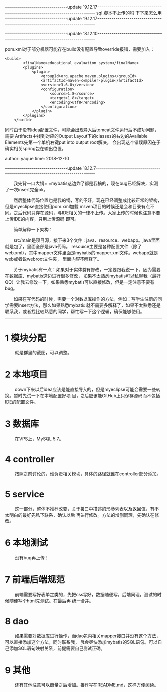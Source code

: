 -------------------------------update 19.12.17-----------------------------------------------------------------------------
sql 脚本不上传的吗  下下来怎么用
-------------------------------update 19.12.17-----------------------------------------------------------------------------



-------------------------------update 18.12.10-----------------------------------------------------------------------------

pom.xml对于部分机器可能存在build没有配置导致override报错，需要加入：

```
<build>
        <finalName>educational_evaluation_system</finalName>
        <plugins>
            <plugin>
                <groupId>org.apache.maven.plugins</groupId>
                <artifactId>maven-compiler-plugin</artifactId>
                <version>3.6.0</version>
                <configuration>
                    <source>1.8</source>
                    <target>1.8</target>
                    <encoding>utf8</encoding>
                </configuration>
            </plugin>
        </plugins>
    </build>
```

同时由于没有idea配置文件，可能会出现导入后tomcat文件运行后不成功问题，需要
Artifacts中找到对应的Output Layout下的classes的右边的Available Elements先第一个单机右键put into output root解决。
会出现这个错误原因在于确实相关spring包在输出位置。

author: yaque
time: 2018-12-10

-------------------------------update 18.12.7-----------------------------------------------------------------------------

&#160; &#160; &#160; &#160;我先背一口大锅= =mybatis这边炸了都是我搞的，现在bug已经解决，实测了一次insert完全ok。

&#160; &#160; &#160; &#160;然后整体代码位置也是我的锅，写的不好，现在已经调整成比较正常的架构，但是myeclipse直接使用pom.xml加载
maven项目的时候还是会和目录有点不同。之后代码只存在源码，与IDE相关的一律不上传。大家上传的时候也注意不要上传IDE的内容，只用上传源码
即可。

&#160; &#160; &#160; &#160;简单解释一下架构：

&#160; &#160; &#160; &#160;src/main是项目源，接下来3个文件：java、resource、webapp。java里面就是包了，里面全部是java代码。
resource主要是各种配置文件（除了web.xml），其中mapper文件里面是mybatis的mapper.xml文件。webapp就是web或者说webroot文件夹，
里面内容不解释了。

&#160; &#160; &#160; &#160;关于mybatis有一点：如果对于实体类有修改，一定要跟我说一下，因为需要在数据库、mybatis这边进行很多修改，
如果不太熟悉mybatis可以私聊我（最好QQ）让我去修改一下。如果熟悉mybatis可以直接修改，但是一定注意不要有bug。

&#160; &#160; &#160; &#160;如果在写代码的时候，需要一个对数据库操作的方法，例如：写学生注册的同学需要insert方法，那么如果熟悉mybatis
就不需要多解释了，如果不太熟悉还是联系我，或者找比较熟悉的同学，帮忙写一下这个逻辑，确保能够使用。

--------------------------------------------------------------------------------------------------------------------------
# 1 模块分配
&#160; &#160; &#160; &#160; 就是群里的截图，可以调整。

# 2 本地项目
&#160; &#160; &#160; &#160; down下来以后idea应该是能直接导入的，但是myeclipse可能会需要一些转换。暂时先试一下在本地配置好项
目，之后应该能GitHub上只保存源码而不包括IDE的配置文件。

# 3 数据库
&#160; &#160; &#160; &#160; 在VPS上，MySQL 5.7。

# 4 controller
&#160; &#160; &#160; &#160; 按照之前讨论的，谁负责相关模块，具体的路径就谁在controller部分添加。

# 5 service
&#160; &#160; &#160; &#160; 这一部分，整体不推荐改变，关于接口中描述的形参列表以及返回值，有不太明白的最好先私下联系，确认以后
再进行修改。方法的增删同理，先确认在修改。

# 6 本地测试
&#160; &#160; &#160; &#160; 没有bug再上传！

# 7 前端后端规范
&#160; &#160; &#160; &#160; 前端需要写好表单之类的，先把css写好，数据随便写。后端同理，测试的时候随便写个html先测试。在最后再
统一合并。

# 8 dao
&#160; &#160; &#160; &#160; 如果需要对数据库进行操作，而dao包内相关mapper接口并没有这个方法，可以直接添加这个方法，同时联系我，
我会尽快添加mybatis的SQL语句。可以自己添加SQL语句映射关系，前提需要自己测试正确。

# 9 其他
&#160; &#160; &#160; &#160; 还有其他注意可以商量之后增加。推荐写在README.md，这样方便阅读。
